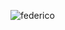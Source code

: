  ![federico](https://github.com/reddyfede/reddyfede/assets/106488356/8e6e6040-2cdc-41b4-812b-50fc00e67d86)
